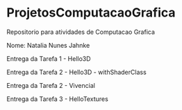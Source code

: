 # ProjetosComputacaoGrafica

Repositorio para atividades de Computacao Grafica

Nome: Natalia Nunes Jahnke

Entrega da Tarefa 1 - Hello3D

Entrega da Tarefa 2 - Hello3D - withShaderClass

Entrega da Tarefa 2 - Vivencial

 Entrega da Tarefa 3 - HelloTextures


